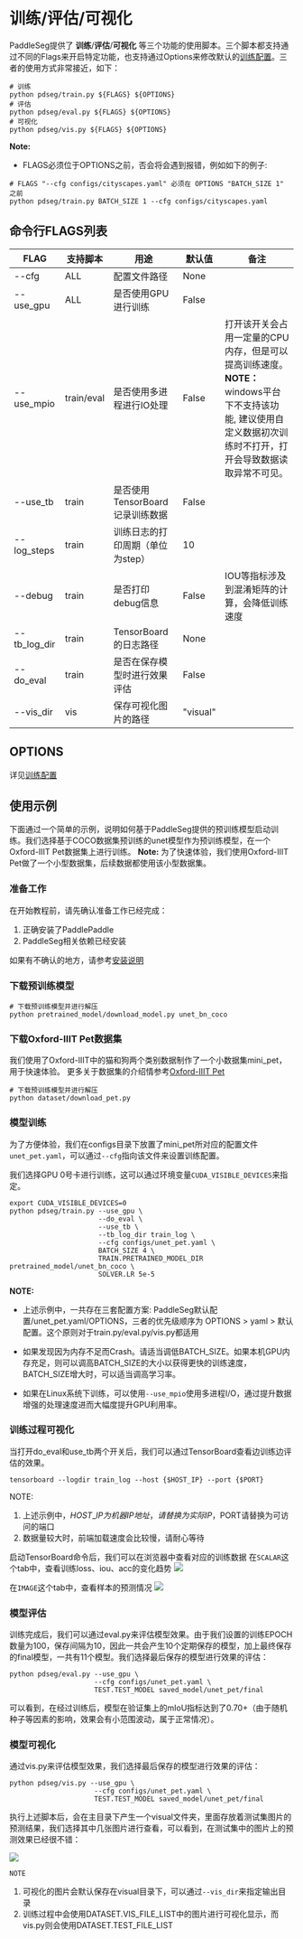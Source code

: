 # 训练/评估/可视化

PaddleSeg提供了 **训练**/**评估**/**可视化** 等三个功能的使用脚本。三个脚本都支持通过不同的Flags来开启特定功能，也支持通过Options来修改默认的[训练配置](./config.md)。三者的使用方式非常接近，如下：

```shell
# 训练
python pdseg/train.py ${FLAGS} ${OPTIONS}
# 评估
python pdseg/eval.py ${FLAGS} ${OPTIONS}
# 可视化
python pdseg/vis.py ${FLAGS} ${OPTIONS}
```

**Note:**

* FLAGS必须位于OPTIONS之前，否会将会遇到报错，例如如下的例子:

```shell
# FLAGS "--cfg configs/cityscapes.yaml" 必须在 OPTIONS "BATCH_SIZE 1" 之前
python pdseg/train.py BATCH_SIZE 1 --cfg configs/cityscapes.yaml
```

## 命令行FLAGS列表

|FLAG|支持脚本|用途|默认值|备注|
|-|-|-|-|-|
|--cfg|ALL|配置文件路径|None||
|--use_gpu|ALL|是否使用GPU进行训练|False||
|--use_mpio|train/eval|是否使用多进程进行IO处理|False|打开该开关会占用一定量的CPU内存，但是可以提高训练速度。</br> **NOTE：** windows平台下不支持该功能, 建议使用自定义数据初次训练时不打开，打开会导致数据读取异常不可见。 </br> |
|--use_tb|train|是否使用TensorBoard记录训练数据|False||
|--log_steps|train|训练日志的打印周期（单位为step）|10||
|--debug|train|是否打印debug信息|False|IOU等指标涉及到混淆矩阵的计算，会降低训练速度|
|--tb_log_dir|train|TensorBoard的日志路径|None||
|--do_eval|train|是否在保存模型时进行效果评估|False||
|--vis_dir|vis|保存可视化图片的路径|"visual"||

## OPTIONS

详见[训练配置](./config.md)

## 使用示例
下面通过一个简单的示例，说明如何基于PaddleSeg提供的预训练模型启动训练。我们选择基于COCO数据集预训练的unet模型作为预训练模型，在一个Oxford-IIIT Pet数据集上进行训练。
**Note:** 为了快速体验，我们使用Oxford-IIIT Pet做了一个小型数据集，后续数据都使用该小型数据集。

### 准备工作
在开始教程前，请先确认准备工作已经完成：
1. 正确安装了PaddlePaddle
2. PaddleSeg相关依赖已经安装

如果有不确认的地方，请参考[安装说明](./installation.md)

### 下载预训练模型
```shell
# 下载预训练模型并进行解压
python pretrained_model/download_model.py unet_bn_coco
```
### 下载Oxford-IIIT Pet数据集
我们使用了Oxford-IIIT中的猫和狗两个类别数据制作了一个小数据集mini_pet，用于快速体验。
更多关于数据集的介绍情参考[Oxford-IIIT Pet](https://www.robots.ox.ac.uk/~vgg/data/pets/)

```shell
# 下载预训练模型并进行解压
python dataset/download_pet.py
```

### 模型训练

为了方便体验，我们在configs目录下放置了mini_pet所对应的配置文件`unet_pet.yaml`，可以通过`--cfg`指向该文件来设置训练配置。

我们选择GPU 0号卡进行训练，这可以通过环境变量`CUDA_VISIBLE_DEVICES`来指定。

```
export CUDA_VISIBLE_DEVICES=0
python pdseg/train.py --use_gpu \
                      --do_eval \
                      --use_tb \
                      --tb_log_dir train_log \
                      --cfg configs/unet_pet.yaml \
                      BATCH_SIZE 4 \
                      TRAIN.PRETRAINED_MODEL_DIR pretrained_model/unet_bn_coco \
                      SOLVER.LR 5e-5
```


**NOTE:**

* 上述示例中，一共存在三套配置方案: PaddleSeg默认配置/unet_pet.yaml/OPTIONS，三者的优先级顺序为 OPTIONS > yaml > 默认配置。这个原则对于train.py/eval.py/vis.py都适用

* 如果发现因为内存不足而Crash。请适当调低BATCH_SIZE。如果本机GPU内存充足，则可以调高BATCH_SIZE的大小以获得更快的训练速度，BATCH_SIZE增大时，可以适当调高学习率。

* 如果在Linux系统下训练，可以使用`--use_mpio`使用多进程I/O，通过提升数据增强的处理速度进而大幅度提升GPU利用率。


### 训练过程可视化

当打开do_eval和use_tb两个开关后，我们可以通过TensorBoard查看边训练边评估的效果。

```shell
tensorboard --logdir train_log --host {$HOST_IP} --port {$PORT}
```

NOTE:
1. 上述示例中，$HOST\_IP为机器IP地址，请替换为实际IP，$PORT请替换为可访问的端口
2. 数据量较大时，前端加载速度会比较慢，请耐心等待

启动TensorBoard命令后，我们可以在浏览器中查看对应的训练数据
在`SCALAR`这个tab中，查看训练loss、iou、acc的变化趋势
![](./imgs/tensorboard_scalar.JPG)

在`IMAGE`这个tab中，查看样本的预测情况
![](./imgs/tensorboard_image.JPG)

### 模型评估
训练完成后，我们可以通过eval.py来评估模型效果。由于我们设置的训练EPOCH数量为100，保存间隔为10，因此一共会产生10个定期保存的模型，加上最终保存的final模型，一共有11个模型。我们选择最后保存的模型进行效果的评估：

```shell
python pdseg/eval.py --use_gpu \
                     --cfg configs/unet_pet.yaml \
                     TEST.TEST_MODEL saved_model/unet_pet/final
```

可以看到，在经过训练后，模型在验证集上的mIoU指标达到了0.70+（由于随机种子等因素的影响，效果会有小范围波动，属于正常情况）。

### 模型可视化
通过vis.py来评估模型效果，我们选择最后保存的模型进行效果的评估：
```shell
python pdseg/vis.py --use_gpu \
                     --cfg configs/unet_pet.yaml \
                     TEST.TEST_MODEL saved_model/unet_pet/final
```
执行上述脚本后，会在主目录下产生一个visual文件夹，里面存放着测试集图片的预测结果，我们选择其中几张图片进行查看，可以看到，在测试集中的图片上的预测效果已经很不错：

![](./imgs/usage_vis_demo.jpg)

`NOTE`
1. 可视化的图片会默认保存在visual目录下，可以通过`--vis_dir`来指定输出目录
2. 训练过程中会使用DATASET.VIS_FILE_LIST中的图片进行可视化显示，而vis.py则会使用DATASET.TEST_FILE_LIST
